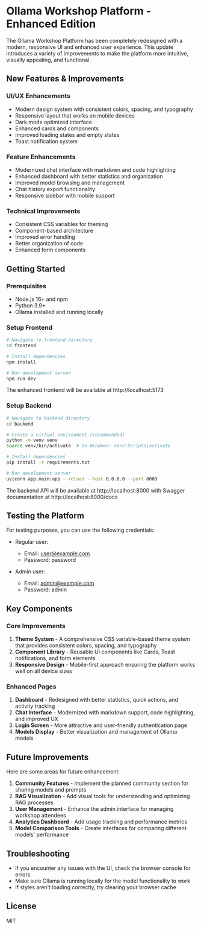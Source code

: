 # Ollama Workshop Platform - Enhanced Edition

The Ollama Workshop Platform has been completely redesigned with a modern, responsive UI and enhanced user experience. This update introduces a variety of improvements to make the platform more intuitive, visually appealing, and functional.

## New Features & Improvements

### UI/UX Enhancements
- Modern design system with consistent colors, spacing, and typography
- Responsive layout that works on mobile devices
- Dark mode optimized interface
- Enhanced cards and components
- Improved loading states and empty states
- Toast notification system

### Feature Enhancements
- Modernized chat interface with markdown and code highlighting
- Enhanced dashboard with better statistics and organization
- Improved model browsing and management
- Chat history export functionality
- Responsive sidebar with mobile support

### Technical Improvements
- Consistent CSS variables for theming
- Component-based architecture
- Improved error handling
- Better organization of code
- Enhanced form components

## Getting Started

### Prerequisites
- Node.js 16+ and npm
- Python 3.9+
- Ollama installed and running locally

### Setup Frontend

```bash
# Navigate to frontend directory
cd frontend

# Install dependencies
npm install

# Run development server
npm run dev
```

The enhanced frontend will be available at http://localhost:5173

### Setup Backend

```bash
# Navigate to backend directory
cd backend

# Create a virtual environment (recommended)
python -m venv venv
source venv/bin/activate  # On Windows: venv\Scripts\activate

# Install dependencies
pip install -r requirements.txt

# Run development server
uvicorn app.main:app --reload --host 0.0.0.0 --port 8000
```

The backend API will be available at http://localhost:8000 with Swagger documentation at http://localhost:8000/docs

## Testing the Platform

For testing purposes, you can use the following credentials:

- Regular user:
  - Email: user@example.com
  - Password: password

- Admin user:
  - Email: admin@example.com
  - Password: admin

## Key Components

### Core Improvements
1. **Theme System** - A comprehensive CSS variable-based theme system that provides consistent colors, spacing, and typography
2. **Component Library** - Reusable UI components like Cards, Toast notifications, and form elements
3. **Responsive Design** - Mobile-first approach ensuring the platform works well on all device sizes

### Enhanced Pages
1. **Dashboard** - Redesigned with better statistics, quick actions, and activity tracking
2. **Chat Interface** - Modernized with markdown support, code highlighting, and improved UX
3. **Login Screen** - More attractive and user-friendly authentication page
4. **Models Display** - Better visualization and management of Ollama models

## Future Improvements

Here are some areas for future enhancement:

1. **Community Features** - Implement the planned community section for sharing models and prompts
2. **RAG Visualization** - Add visual tools for understanding and optimizing RAG processes
3. **User Management** - Enhance the admin interface for managing workshop attendees
4. **Analytics Dashboard** - Add usage tracking and performance metrics
5. **Model Comparison Tools** - Create interfaces for comparing different models' performance

## Troubleshooting

- If you encounter any issues with the UI, check the browser console for errors
- Make sure Ollama is running locally for the model functionality to work
- If styles aren't loading correctly, try clearing your browser cache

## License

MIT

